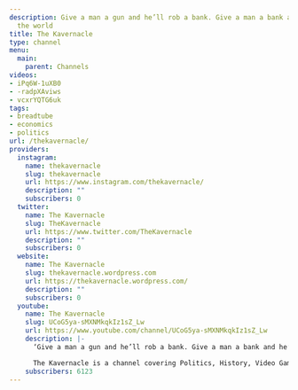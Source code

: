 ```yaml
---
description: Give a man a gun and he’ll rob a bank. Give a man a bank and he’ll rob
  the world
title: The Kavernacle
type: channel
menu:
  main:
    parent: Channels
videos:
- iPq6W-1uXB0
- -radpXAviws
- vcxrYQTG6uk
tags:
- breadtube
- economics
- politics
url: /thekavernacle/
providers:
  instagram:
    name: thekavernacle
    slug: thekavernacle
    url: https://www.instagram.com/thekavernacle/
    description: ""
    subscribers: 0
  twitter:
    name: The Kavernacle
    slug: TheKavernacle
    url: https://www.twitter.com/TheKavernacle
    description: ""
    subscribers: 0
  website:
    name: The Kavernacle
    slug: thekavernacle.wordpress.com
    url: https://thekavernacle.wordpress.com/
    description: ""
    subscribers: 0
  youtube:
    name: The Kavernacle
    slug: UCoG5ya-sMXNMkqkIz1sZ_Lw
    url: https://www.youtube.com/channel/UCoG5ya-sMXNMkqkIz1sZ_Lw
    description: |-
      ‘Give a man a gun and he’ll rob a bank. Give a man a bank and he’ll rob the world’

      The Kavernacle is a channel covering Politics, History, Video Games, TV, Film to general videos on religion and current events.
    subscribers: 6123
---
```

